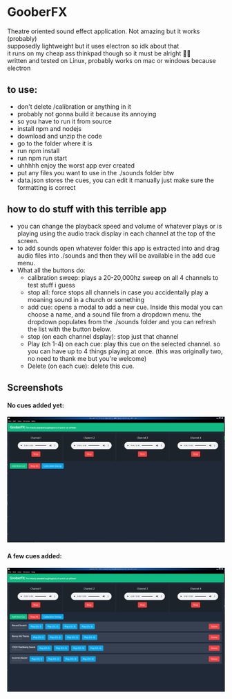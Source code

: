 # GooberFX
Theatre oriented sound effect application. Not amazing but it works (probably) <br>
supposedly lightweight but it uses electron so idk about that <br>
it runs on my cheap ass thinkpad though so it must be alright 🤷‍♂️ <br>
written and tested on Linux, probably works on mac or windows because electron 
 ## to use:
 - don't delete /calibration or anything in it
 - probably not gonna build it because its annoying
 - so you have to run it from source
 - install npm and nodejs
 - download and unzip the code
 - go to the folder where it is
 - run npm install
 - run npm run start
 - uhhhhh enjoy the worst app ever created
 - put any files you want to use in the ./sounds folder btw
 - data.json stores the cues, you can edit it manually just make sure the formatting is correct
## how to do stuff with this terrible app
 - you can change the playback speed and volume of whatever plays or is playing using the audio track display in each channel at the top of the screen.
 - to add sounds open whatever folder this app is extracted into and drag audio files into ./sounds and then they will be available in the add cue menu.
 - What all the buttons do:
    - calibration sweep: plays a 20-20,000hz sweep on all 4 channels to test stuff i guess
    - stop all: force stops all channels in case you accidentally play a moaning sound in a church or something
    - add cue: opens a modal to add a new cue. Inside this modal you can choose a name, and a sound file from a dropdown menu. the dropdown populates from the ./sounds folder and you can refresh the list with the button below.
    - stop (on each channel dsplay): stop just that channel
    - Play (ch 1-4) on each cue: play this cue on the selected channel. so you can have up to 4 things playing at once. (this was originally two, no need to thank me but you're welcome)
    - Delete (on each cue): delete this cue.
## Screenshots
#### No cues added yet:
![screenshot of the gooberfx interface with no cues added](https://github.com/bean-frog/GooberFX/blob/main/readmeimgs/nocues.png?raw=true)
#### A few cues added:
![screenshot of the gooberfx interface with some cues](https://github.com/bean-frog/GooberFX/blob/main/readmeimgs/somecues.png?raw=true)

